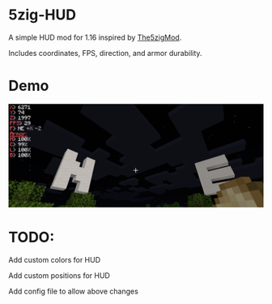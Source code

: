 # 5zig-HUD
A simple HUD mod for 1.16 inspired by [The5zigMod](https://github.com/5zig-reborn/The-5zig-Mod).

Includes coordinates, FPS, direction, and armor durability.

# Demo
![HUD Demo](https://github.com/doggo4242/5zig-HUD/raw/main/HUDdemo.png)

# TODO:
Add custom colors for HUD

Add custom positions for HUD

Add config file to allow above changes
